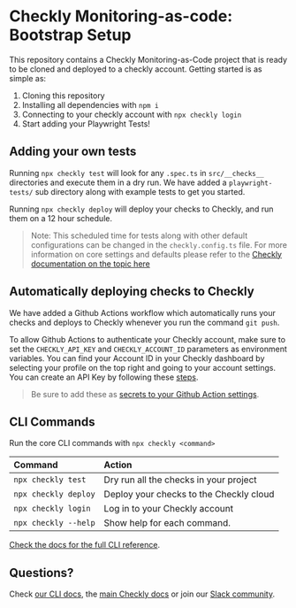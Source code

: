 # Checkly Monitoring-as-code: Bootstrap Setup

This repository contains a Checkly Monitoring-as-Code project that is ready to be cloned and deployed to a checkly account. Getting started is as simple as:

1. Cloning this repository
2. Installing all dependencies with `npm i`
3. Connecting to your checkly account with `npx checkly login`
4. Start adding your Playwright Tests! 

## Adding your own tests

Running `npx checkly test` will look for any `.spec.ts` in `src/__checks__` directories and execute them in a dry run. We have added a `playwright-tests/` sub directory along with example tests to get you started.  

Running `npx checkly deploy` will deploy your checks to Checkly, and run them on a 12 hour schedule.

> Note: This scheduled time for tests along with other default configurations can be changed in the
> `checkly.config.ts` file. For more information on core settings and defaults please refer to the 
> [Checkly documentation on the topic here](https://www.checklyhq.com/docs/cli/constructs-reference/)

## Automatically deploying checks to Checkly

We have added a Github Actions workflow which automatically runs your checks and deploys to Checkly whenever you run the command `git push`. 

To allow Github Actions to authenticate your Checkly account, make sure to set the `CHECKLY_API_KEY` and `CHECKLY_ACCOUNT_ID` parameters as environment variables. You can find your Account ID in your Checkly dashboard by selecting your profile on the top right and going to your account settings. You can create an API Key by following these [steps](https://www.checklyhq.com/docs/accounts-and-users/creating-api-key/).

> Be sure to add these as [secrets to your Github Action settings](https://www.checklyhq.com/docs/accounts-and-users/creating-api-key/).

## CLI Commands

Run the core CLI commands with `npx checkly <command>` 

| Command              | Action                                           |
|:---------------------|:-------------------------------------------------|
| `npx checkly test`   | Dry run all the checks in your project           |
| `npx checkly deploy` | Deploy your checks to the Checkly cloud          |
| `npx checkly login`  | Log in to your Checkly account                   |
| `npx checkly --help` | Show help for each command.                      |

[Check the docs for the full CLI reference](https://www.checklyhq.com/docs/cli/command-line-reference/).


## Questions?

Check [our CLI docs](https://www.checklyhq.com/docs/cli/), the [main Checkly docs](https://checklyhq.com/docs) or 
join our [Slack community](https://checklyhq.com/slack).
